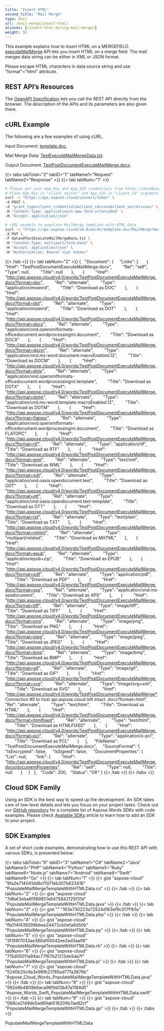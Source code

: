 ```yaml
---
title: "Insert HTML"
second_title: "Mail Merge"
type: docs
url: /mail-merge/insert-html/
aliases: [/insert-html-during-mail-merge/]
weight: 50
---
```


This example explains how to insert HTML on a MERGEFIELD. [executeMailMerge](https://apireference.aspose.cloud/words/#/MailMerge/ExecuteMailMerge) API lets you insert HTML on a merge field. The mail merges data string can be either in XML or JSON format.

Please escape HTML characters in data source string and use "format"="html" attribute.

## REST API’s Resources

The [OpenAPI Specification](https://apireference.aspose.cloud/words/#/MailMerge/ExecuteMailMerge) lets you call the REST API directly from the browser. The description of the APIs and its parameters are also given there.

## cURL Example

The following are a few examples of using cURL.

Input Document: [template.doc](attachments/885367/1180109.doc).

Mail Merge Data: [TestExecuteMailMergeData.txt](attachments/885367/1180108.txt).

Output Document: [TestPostDocumentExecuteMailMerge.docx](attachments/885367/1180102.docx).

{{< tabs tabTotal="2" tabID="1" tabName1="Request" tabName2="Response" >}}
{{< tab tabNum="1" >}}

```bash
# Please get your App_Key and App_SID credentials from https://dashboard.aspose.cloud/#/apps.
# Place App_Key in "client_secret" and App_SID in "client_id" argument.
curl -v "https://api.aspose.cloud/connect/token" \
-X POST \
-d "grant_type=client_credentials&client_id=xxxx&client_secret=xxxx" \
-H "Content-Type: application/x-www-form-urlencoded" \
-H "Accept: application/json"

# cURL example to populate MailMerge template with HTML Data
curl -v "https://api.aspose.cloud/v4.0/words/template.doc/MailMerge?destFileName=TestPostDocumentExecuteMailMerge.docx" \
-X PUT \
-F data=@TestExecuteMailMergeData.txt \
-H "Content-Type: multipart/form-data" \
-H "Accept: application/json" \
-H "Authorization: Bearer <jwt token>"
```

{{< /tab >}}
{{< tab tabNum="2" >}}
{
  "Document": {
    "Links": [
      {
        "Href": "TestPostDocumentExecuteMailMerge.docx",
        "Rel": "self",
        "Type": null,
        "Title": null
      },
      {
        "Href": "<http://api.aspose.cloud/v4.0/words/TestPostDocumentExecuteMailMerge.docx?format=doc>",
        "Rel": "alternate",
        "Type": "application/msword",
        "Title": "Download as DOC"
      },
      {
        "Href": "<http://api.aspose.cloud/v4.0/words/TestPostDocumentExecuteMailMerge.docx?format=dot>",
        "Rel": "alternate",
        "Type": "application/msword",
        "Title": "Download as DOT"
      },
      {
        "Href": "<http://api.aspose.cloud/v4.0/words/TestPostDocumentExecuteMailMerge.docx?format=docx>",
        "Rel": "alternate",
        "Type": "application/vnd.openxmlformats-officedocument.wordprocessingml.document",
        "Title": "Download as DOCX"
      },
      {
        "Href": "<http://api.aspose.cloud/v4.0/words/TestPostDocumentExecuteMailMerge.docx?format=docm>",
        "Rel": "alternate",
        "Type": "application/vnd.ms-word.document.macroEnabled.12",
        "Title": "Download as DOCM"
      },
      {
        "Href": "<http://api.aspose.cloud/v4.0/words/TestPostDocumentExecuteMailMerge.docx?format=dotx>",
        "Rel": "alternate",
        "Type": "application/vnd.openxmlformats-officedocument.wordprocessingml.template",
        "Title": "Download as DOTX"
      },
      {
        "Href": "<http://api.aspose.cloud/v4.0/words/TestPostDocumentExecuteMailMerge.docx?format=dotm>",
        "Rel": "alternate",
        "Type": "application/vnd.ms-word.template.macroEnabled.12",
        "Title": "Download as DOTM"
      },
      {
        "Href": "<http://api.aspose.cloud/v4.0/words/TestPostDocumentExecuteMailMerge.docx?format=flatopc>",
        "Rel": "alternate",
        "Type": "application/vnd.openxmlformats-officedocument.wordprocessingml.document",
        "Title": "Download as FLATOPC"
      },
      {
        "Href": "<http://api.aspose.cloud/v4.0/words/TestPostDocumentExecuteMailMerge.docx?format=rtf>",
        "Rel": "alternate",
        "Type": "application/rtf",
        "Title": "Download as RTF"
      },
      {
        "Href": "<http://api.aspose.cloud/v4.0/words/TestPostDocumentExecuteMailMerge.docx?format=wml>",
        "Rel": "alternate",
        "Type": "text/xml",
        "Title": "Download as WML"
      },
      {
        "Href": "<http://api.aspose.cloud/v4.0/words/TestPostDocumentExecuteMailMerge.docx?format=odt>",
        "Rel": "alternate",
        "Type": "application/vnd.oasis.opendocument.text",
        "Title": "Download as ODT"
      },
      {
        "Href": "<http://api.aspose.cloud/v4.0/words/TestPostDocumentExecuteMailMerge.docx?format=ott>",
        "Rel": "alternate",
        "Type": "application/vnd.oasis.opendocument.text-template",
        "Title": "Download as OTT"
      },
      {
        "Href": "<http://api.aspose.cloud/v4.0/words/TestPostDocumentExecuteMailMerge.docx?format=txt>",
        "Rel": "alternate",
        "Type": "text/plain",
        "Title": "Download as TXT"
      },
      {
        "Href": "<http://api.aspose.cloud/v4.0/words/TestPostDocumentExecuteMailMerge.docx?format=mhtml>",
        "Rel": "alternate",
        "Type": "multipart/related",
        "Title": "Download as MHTML"
      },
      {
        "Href": "<http://api.aspose.cloud/v4.0/words/TestPostDocumentExecuteMailMerge.docx?format=epub>",
        "Rel": "alternate",
        "Type": "application/epub+zip",
        "Title": "Download as EPUB"
      },
      {
        "Href": "<http://api.aspose.cloud/v4.0/words/TestPostDocumentExecuteMailMerge.docx?format=pdf>",
        "Rel": "alternate",
        "Type": "application/pdf",
        "Title": "Download as PDF"
      },
      {
        "Href": "<http://api.aspose.cloud/v4.0/words/TestPostDocumentExecuteMailMerge.docx?format=xps>",
        "Rel": "alternate",
        "Type": "application/vnd.ms-xpsdocument",
        "Title": "Download as XPS"
      },
      {
        "Href": "<http://api.aspose.cloud/v4.0/words/TestPostDocumentExecuteMailMerge.docx?format=tiff>",
        "Rel": "alternate",
        "Type": "image/tiff",
        "Title": "Download as TIFF"
      },
      {
        "Href": "<http://api.aspose.cloud/v4.0/words/TestPostDocumentExecuteMailMerge.docx?format=png>",
        "Rel": "alternate",
        "Type": "image/png",
        "Title": "Download as PNG"
      },
      {
        "Href": "<http://api.aspose.cloud/v4.0/words/TestPostDocumentExecuteMailMerge.docx?format=jpeg>",
        "Rel": "alternate",
        "Type": "image/jpeg",
        "Title": "Download as JPEG"
      },
      {
        "Href": "<http://api.aspose.cloud/v4.0/words/TestPostDocumentExecuteMailMerge.docx?format=bmp>",
        "Rel": "alternate",
        "Type": "image/bmp",
        "Title": "Download as BMP"
      },
      {
        "Href": "<http://api.aspose.cloud/v4.0/words/TestPostDocumentExecuteMailMerge.docx?format=gif>",
        "Rel": "alternate",
        "Type": "image/gif",
        "Title": "Download as GIF"
      },
      {
        "Href": "<http://api.aspose.cloud/v4.0/words/TestPostDocumentExecuteMailMerge.docx?format=svg>",
        "Rel": "alternate",
        "Type": "image/svg+xml",
        "Title": "Download as SVG"
      },
      {
        "Href": "<http://api.aspose.cloud/v4.0/words/TestPostDocumentExecuteMailMerge*> Connection #0 to host api.aspose.cloud left intact .docx?format=html",
        "Rel": "alternate",
        "Type": "text/html",
        "Title": "Download as HTML"
      },
      {
        "Href": "<http://api.aspose.cloud/v4.0/words/TestPostDocumentExecuteMailMerge.docx?format=htmlfixed>",
        "Rel": "alternate",
        "Type": "text/html",
        "Title": "Download as HTMLFIXED"
      },
      {
        "Href": "<http://api.aspose.cloud/v4.0/words/TestPostDocumentExecuteMailMerge.docx?format=pcl>",
        "Rel": "alternate",
        "Type": "application/x-pcl",
        "Title": "Download as PCL"
      }
    ],
    "FileName": "TestPostDocumentExecuteMailMerge.docx",
    "SourceFormat": 1,
    "IsEncrypted": false,
    "IsSigned": false,
    "DocumentProperties": {
      "List": null,
      "link": {
        "Href": "<http://api.aspose.cloud/v4.0/words/TestPostDocumentExecuteMailMerge.docx/documentProperties>",
        "Rel": "self",
        "Type": null,
        "Title": null
      }
    }
  },
  "Code": 200,
  "Status": "OK"
}
{{< /tab >}}
{{< /tabs >}}

## Cloud SDK Family

Using an SDK is the best way to speed up the development. An SDK takes care of low-level details and lets you focus on your project tasks. Check out our [GitHub repository](https://github.com/aspose-words-cloud) for a complete list of Aspose.Words SDKs with code examples. Please check [Available SDKs](/available-sdks/) article to learn how to add an SDK to your project.

## SDK Examples

A set of short code examples, demonstrating how to use this REST API with various SDKs, is presented below:

{{< tabs tabTotal="9" tabID="3" tabName1="C#" tabName2="Java" tabName3="PHP" tabName4="Python" tabName5="Ruby" tabName6="Node.js" tabName7="Android" tabName8="Swift" tabName9="Go" >}}
{{< tab tabNum="1" >}}
{{< gist "aspose-cloud" "9fa2e714041dd6cf1071eb307b623416" "PopulateMailMergeTemplateWithHTMLData.cs" >}}
{{< /tab >}}
{{< tab tabNum="2" >}}
{{< gist "aspose-cloud" "7d6af3eba6f989851e6475842125f31d" "PopulateMailMergeTemplateWithHTMLData.java" >}}
{{< /tab >}}
{{< tab tabNum="3" >}}
{{< gist "" "163e730223a72524d163ef9c017f1b1a" "PopulateMailMergeTemplateWithHTMLData.php" >}}
{{< /tab >}}
{{< tab tabNum="4" >}}
{{< gist "aspose-cloud" "fb014f439299bbee24472cb0efa6d50b" "PopulateMailMergeTemplateWithHTMLData.py" >}}
{{< /tab >}}
{{< tab tabNum="5" >}}
{{< gist "aspose-cloud" "3f3f4f7033ae386af05042ee2ad3aa06" "PopulateMailMergeTemplateWithHTMLData.rb" >}}
{{< /tab >}}
{{< tab tabNum="6" >}}
{{< gist "aspose-cloud" "715d05011a94ac77f67b21213de5da7f" "PopulateMailMergeTemplateWithHTMLData.js" >}}
{{< /tab >}}
{{< tab tabNum="7" >}}
{{< gist "aspose-cloud" "5240b25c9a3e98fb21785ad771a3876b" "Aspose_Cloud_Words_PopulateMailMergeTemplateWithHTMLData.java" >}}
{{< /tab >}}
{{< tab tabNum="8" >}}
{{< gist "aspose-cloud" "982e9b4809b6aca96fbb13b47a1184d5" "Aspose_Words_Swift_PopulateMailMergeTemplateWithHTMLData.swift" >}}
{{< /tab >}}
{{< tab tabNum="9" >}}
{{< gist "aspose-cloud" "068ce2149de5ad69ab516209b7ae82cf" "PopulateMailMergeTemplateWithHTMLData.go" >}}
{{< /tab >}}
{{< /tabs >}}

PopulateMailMergeTemplateWithHTMLData
